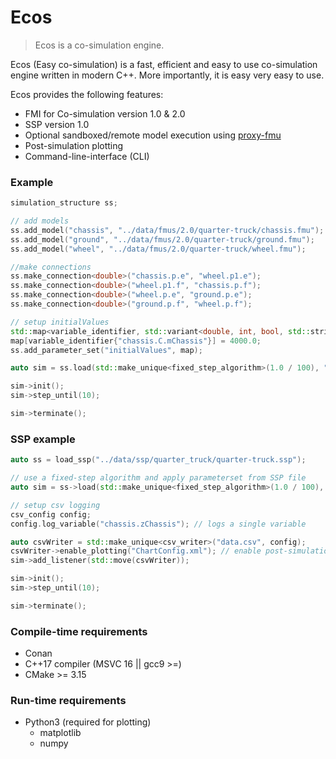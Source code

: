 # Ecos

>Ecos is a co-simulation engine.

Ecos (Easy co-simulation) is a fast, efficient and easy to use co-simulation
engine written in modern C++. More importantly, it is easy very easy to use.

Ecos provides the following features:
* FMI for Co-simulation version 1.0 & 2.0
* SSP version 1.0
* Optional sandboxed/remote model execution using [proxy-fmu](https://github.com/open-simulation-platform/proxy-fmu)
* Post-simulation plotting
* Command-line-interface (CLI)

### Example

```cpp
simulation_structure ss;

// add models
ss.add_model("chassis", "../data/fmus/2.0/quarter-truck/chassis.fmu");
ss.add_model("ground", "../data/fmus/2.0/quarter-truck/ground.fmu");
ss.add_model("wheel", "../data/fmus/2.0/quarter-truck/wheel.fmu");

//make connections
ss.make_connection<double>("chassis.p.e", "wheel.p1.e");
ss.make_connection<double>("wheel.p1.f", "chassis.p.f");
ss.make_connection<double>("wheel.p.e", "ground.p.e");
ss.make_connection<double>("ground.p.f", "wheel.p.f");

// setup initialValues
std::map<variable_identifier, std::variant<double, int, bool, std::string>> map;
map[variable_identifier{"chassis.C.mChassis"}] = 4000.0;
ss.add_parameter_set("initialValues", map);

auto sim = ss.load(std::make_unique<fixed_step_algorithm>(1.0 / 100), "initialValues");

sim->init();
sim->step_until(10);

sim->terminate();
```

### SSP example

```cpp
auto ss = load_ssp("../data/ssp/quarter_truck/quarter-truck.ssp");

// use a fixed-step algorithm and apply parameterset from SSP file
auto sim = ss->load(std::make_unique<fixed_step_algorithm>(1.0 / 100), "initialValues");

// setup csv logging
csv_config config;
config.log_variable("chassis.zChassis"); // logs a single variable

auto csvWriter = std::make_unique<csv_writer>("data.csv", config);
csvWriter->enable_plotting("ChartConfig.xml"); // enable post-simulation plotting
sim->add_listener(std::move(csvWriter));

sim->init();
sim->step_until(10);

sim->terminate();
```


### Compile-time requirements

* Conan
* C++17 compiler (MSVC 16 || gcc9 >=)
* CMake >= 3.15

### Run-time requirements
* Python3 (required for plotting)
  * matplotlib
  * numpy
